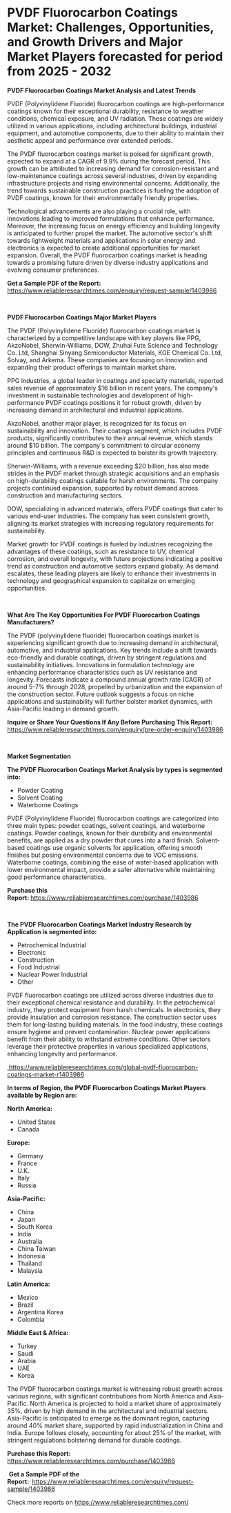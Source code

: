<p><h1>PVDF Fluorocarbon Coatings Market: Challenges, Opportunities, and Growth Drivers and Major Market Players forecasted for period from 2025 - 2032</h1></p><p><strong>PVDF Fluorocarbon Coatings Market Analysis and Latest Trends</strong></p>
<p><p>PVDF (Polyvinylidene Fluoride) fluorocarbon coatings are high-performance coatings known for their exceptional durability, resistance to weather conditions, chemical exposure, and UV radiation. These coatings are widely utilized in various applications, including architectural buildings, industrial equipment, and automotive components, due to their ability to maintain their aesthetic appeal and performance over extended periods.</p><p>The PVDF fluorocarbon coatings market is poised for significant growth, expected to expand at a CAGR of 9.9% during the forecast period. This growth can be attributed to increasing demand for corrosion-resistant and low-maintenance coatings across several industries, driven by expanding infrastructure projects and rising environmental concerns. Additionally, the trend towards sustainable construction practices is fueling the adoption of PVDF coatings, known for their environmentally friendly properties.</p><p>Technological advancements are also playing a crucial role, with innovations leading to improved formulations that enhance performance. Moreover, the increasing focus on energy efficiency and building longevity is anticipated to further propel the market. The automotive sector's shift towards lightweight materials and applications in solar energy and electronics is expected to create additional opportunities for market expansion. Overall, the PVDF fluorocarbon coatings market is heading towards a promising future driven by diverse industry applications and evolving consumer preferences.</p></p>
<p><strong>Get a Sample PDF of the Report:&nbsp;</strong> <a href="https://www.reliableresearchtimes.com/enquiry/request-sample/1403986?utm_campaign=2638&utm_medium=2&utm_source=Github&utm_content=ia&utm_term=28032025&utm_id=pvdf-fluorocarbon-coatings">https://www.reliableresearchtimes.com/enquiry/request-sample/1403986</a></p>
<p>&nbsp;</p>
<p><strong>PVDF Fluorocarbon Coatings Major Market Players</strong></p>
<p><p>The PVDF (Polyvinylidene Fluoride) fluorocarbon coatings market is characterized by a competitive landscape with key players like PPG, AkzoNobel, Sherwin-Williams, DOW, Zhuhai Fute Science and Technology Co. Ltd, Shanghai Sinyang Semiconductor Materials, KGE Chemical Co. Ltd, Solvay, and Arkema. These companies are focusing on innovation and expanding their product offerings to maintain market share.</p><p>PPG Industries, a global leader in coatings and specialty materials, reported sales revenue of approximately $16 billion in recent years. The company's investment in sustainable technologies and development of high-performance PVDF coatings positions it for robust growth, driven by increasing demand in architectural and industrial applications.</p><p>AkzoNobel, another major player, is recognized for its focus on sustainability and innovation. Their coatings segment, which includes PVDF products, significantly contributes to their annual revenue, which stands around $10 billion. The company's commitment to circular economy principles and continuous R&D is expected to bolster its growth trajectory.</p><p>Sherwin-Williams, with a revenue exceeding $20 billion, has also made strides in the PVDF market through strategic acquisitions and an emphasis on high-durability coatings suitable for harsh environments. The company projects continued expansion, supported by robust demand across construction and manufacturing sectors.</p><p>DOW, specializing in advanced materials, offers PVDF coatings that cater to various end-user industries. The company has seen consistent growth, aligning its market strategies with increasing regulatory requirements for sustainability.</p><p>Market growth for PVDF coatings is fueled by industries recognizing the advantages of these coatings, such as resistance to UV, chemical corrosion, and overall longevity, with future projections indicating a positive trend as construction and automotive sectors expand globally. As demand escalates, these leading players are likely to enhance their investments in technology and geographical expansion to capitalize on emerging opportunities.</p></p>
<p>&nbsp;</p>
<p><strong>What Are The Key Opportunities For PVDF Fluorocarbon Coatings Manufacturers?</strong></p>
<p><p>The PVDF (polyvinylidene fluoride) fluorocarbon coatings market is experiencing significant growth due to increasing demand in architectural, automotive, and industrial applications. Key trends include a shift towards eco-friendly and durable coatings, driven by stringent regulations and sustainability initiatives. Innovations in formulation technology are enhancing performance characteristics such as UV resistance and longevity. Forecasts indicate a compound annual growth rate (CAGR) of around 5-7% through 2028, propelled by urbanization and the expansion of the construction sector. Future outlook suggests a focus on niche applications and sustainability will further bolster market dynamics, with Asia-Pacific leading in demand growth.</p></p>
<p><strong>Inquire or Share Your Questions If Any Before Purchasing This Report:</strong> <a href="https://www.reliableresearchtimes.com/enquiry/pre-order-enquiry/1403986?utm_campaign=2638&utm_medium=2&utm_source=Github&utm_content=ia&utm_term=28032025&utm_id=pvdf-fluorocarbon-coatings">https://www.reliableresearchtimes.com/enquiry/pre-order-enquiry/1403986</a></p>
<p>&nbsp;</p>
<p><strong>Market Segmentation</strong></p>
<p><strong>The PVDF Fluorocarbon Coatings Market Analysis by types is segmented into:</strong></p>
<p><ul><li>Powder Coating</li><li>Solvent Coating</li><li>Waterborne Coatings</li></ul></p>
<p><p>PVDF (Polyvinylidene Fluoride) fluorocarbon coatings are categorized into three main types: powder coatings, solvent coatings, and waterborne coatings. Powder coatings, known for their durability and environmental benefits, are applied as a dry powder that cures into a hard finish. Solvent-based coatings use organic solvents for application, offering smooth finishes but posing environmental concerns due to VOC emissions. Waterborne coatings, combining the ease of water-based application with lower environmental impact, provide a safer alternative while maintaining good performance characteristics.</p></p>
<p><strong>Purchase this Report:&nbsp;</strong><a href="https://www.reliableresearchtimes.com/purchase/1403986?utm_campaign=2638&utm_medium=2&utm_source=Github&utm_content=ia&utm_term=28032025&utm_id=pvdf-fluorocarbon-coatings">https://www.reliableresearchtimes.com/purchase/1403986</a></p>
<p>&nbsp;</p>
<p><strong>The PVDF Fluorocarbon Coatings Market Industry Research by Application is segmented into:</strong></p>
<p><ul><li>Petrochemical Industrial</li><li>Electronic</li><li>Construction</li><li>Food Industrial</li><li>Nuclear Power Industrial</li><li>Other</li></ul></p>
<p><p>PVDF fluorocarbon coatings are utilized across diverse industries due to their exceptional chemical resistance and durability. In the petrochemical industry, they protect equipment from harsh chemicals. In electronics, they provide insulation and corrosion resistance. The construction sector uses them for long-lasting building materials. In the food industry, these coatings ensure hygiene and prevent contamination. Nuclear power applications benefit from their ability to withstand extreme conditions. Other sectors leverage their protective properties in various specialized applications, enhancing longevity and performance.</p></p>
<p><a href="https://www.reliableresearchtimes.com/global-pvdf-fluorocarbon-coatings-market-r1403986?utm_campaign=2638&utm_medium=2&utm_source=Github&utm_content=ia&utm_term=28032025&utm_id=pvdf-fluorocarbon-coatings">&nbsp;https://www.reliableresearchtimes.com/global-pvdf-fluorocarbon-coatings-market-r1403986</a></p>
<p><strong>In terms of Region, the PVDF Fluorocarbon Coatings Market Players available by Region are:</strong></p>
<p>
    <p> <strong> North America: </strong>
        <ul>
            <li>United States</li>
            <li>Canada</li>
        </ul>
        </p> 
    <p> <strong> Europe: </strong>
        <ul>
            <li>Germany</li>
            <li>France</li>
            <li>U.K.</li>
            <li>Italy</li>
            <li>Russia</li>
        </ul>
        </p> 
    <p> <strong> Asia-Pacific: </strong>
        <ul>
            <li>China</li>
            <li>Japan</li>
            <li>South Korea</li>
            <li>India</li>
            <li>Australia</li>
            <li>China Taiwan</li>
            <li>Indonesia</li>
            <li>Thailand</li>
            <li>Malaysia</li>
        </ul>
        </p> 
    <p> <strong> Latin America: </strong>
        <ul>
            <li>Mexico</li>
            <li>Brazil</li>
            <li>Argentina Korea</li>
            <li>Colombia</li>
        </ul>
        </p> 
    <p> <strong> Middle East & Africa: </strong>
        <ul>
            <li>Turkey</li>
            <li>Saudi</li>
            <li>Arabia</li>
            <li>UAE</li>
            <li>Korea</li>
        </ul>
    </p>
    </p>
<p><p>The PVDF fluorocarbon coatings market is witnessing robust growth across various regions, with significant contributions from North America and Asia-Pacific. North America is projected to hold a market share of approximately 35%, driven by high demand in the architectural and industrial sectors. Asia-Pacific is anticipated to emerge as the dominant region, capturing around 40% market share, supported by rapid industrialization in China and India. Europe follows closely, accounting for about 25% of the market, with stringent regulations bolstering demand for durable coatings.</p></p>
<p><strong>Purchase this Report: </strong><a href="https://www.reliableresearchtimes.com/purchase/1403986?utm_campaign=2638&utm_medium=2&utm_source=Github&utm_content=ia&utm_term=28032025&utm_id=pvdf-fluorocarbon-coatings">https://www.reliableresearchtimes.com/purchase/1403986</a></p>
<p>&nbsp;<strong>Get a Sample PDF of the Report:&nbsp;&nbsp;</strong><a href="https://www.reliableresearchtimes.com/enquiry/request-sample/1403986?utm_campaign=2638&utm_medium=2&utm_source=Github&utm_content=ia&utm_term=28032025&utm_id=pvdf-fluorocarbon-coatings">https://www.reliableresearchtimes.com/enquiry/request-sample/1403986</a></p>
<p><strong></strong></p>
<p>Check more reports on <a href="https://www.reliableresearchtimes.com/?utm_campaign=2638&utm_medium=2&utm_source=Github&utm_content=ia&utm_term=28032025&utm_id=pvdf-fluorocarbon-coatings">https://www.reliableresearchtimes.com/</a></p>